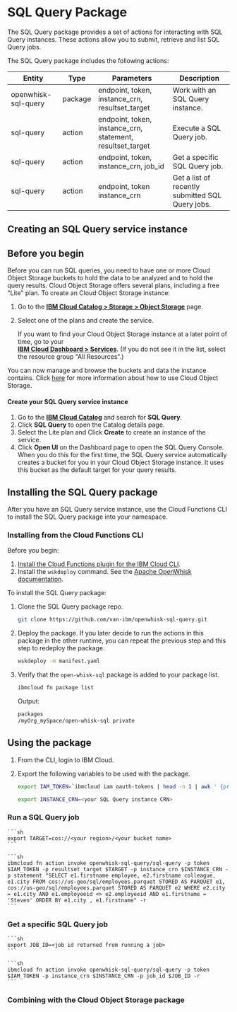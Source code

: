 # SQL Query Package

The SQL Query package provides a set of actions for interacting with SQL Query instances. These actions allow you to submit, retrieve and list SQL Query jobs.

The SQL Query package includes the following actions:

| Entity              | Type    | Parameters                                              | Description                                      |
|---------------------|---------|---------------------------------------------------------|--------------------------------------------------|
| openwhisk-sql-query | package | endpoint, token, instance_crn, resultset_target        | Work with an SQL Query instance.                 |
| sql-query           | action  | endpoint, token, instance_crn, statement, resultset_target | Execute a SQL Query job.                         |
| sql-query           | action  | endpoint, token, instance_crn, job_id                     | Get a specific SQL Query job.                    |
| sql-query           | action  | endpoint, token instance_crn                            | Get a list of recently submitted SQL Query jobs. |

## Creating an SQL Query service instance

## Before you begin

Before you can run SQL queries, you need to have one or more Cloud Object Storage buckets to hold the data to be analyzed and to hold the query results.
Cloud Object Storage offers several plans, including a free "Lite" plan.
To create an Cloud Object Storage instance:
1. Go to the [**IBM Cloud Catalog > Storage > Object Storage**](https://console.bluemix.net/catalog/infrastructure/cloud-object-storage) page.
2. Select one of the plans and create the service.  

   If you want to find your Cloud Object Storage instance at a later point of time, go to your  
   [**IBM Cloud Dashboard > Services**](https://console.bluemix.net/dashboard/apps). 
(If you do not see it in the list, select the resource group "All Resources".)

You can now manage and browse the buckets and data the instance contains. 
Click [here](https://console.bluemix.net/docs/services/cloud-object-storage/getting-started.html#getting-started-console) 
for more information about how to use Cloud Object Storage.

#### Create your SQL Query service instance

1. Go to the [**IBM Cloud Catalog**](https://console.bluemix.net/catalog) and search for **SQL Query**.
2. Click **SQL Query** to open the Catalog details page.
3. Select the Lite plan and Click **Create** to create an instance of the service.
4. Click **Open UI** on the Dashboard page to open the SQL Query Console.
When you do this for the first time, the SQL Query service automatically creates a bucket for you in your Cloud Object Storage instance.
It uses this bucket as the default target for your query results.

## Installing the SQL Query package

After you have an SQL Query service instance, use the Cloud Functions CLI to install the SQL Query package into your namespace.

### Installing from the Cloud Functions CLI

Before you begin:
1. [Install the Cloud Functions plugin for the IBM Cloud CLI](bluemix_cli.html#cloudfunctions_cli).
2. Install the `wskdeploy` command. See the [Apache OpenWhisk documentation](https://github.com/apache/incubator-openwhisk-wskdeploy#building-the-project).

To install the SQL Query package:

1. Clone the SQL Query package repo.
    ```sh
    git clone https://github.com/van-ibm/openwhisk-sql-query.git
    ```

2. Deploy the package. If you later decide to run the actions in this package in the other runtime, you can repeat the previous step and this step to redeploy the package.
    ```sh
    wskdeploy -m manifest.yaml
    ```

3. Verify that the `open-whisk-sql` package is added to your package list.
    ```sh
    ibmcloud fn package list
    ```

    Output:
    ```sh
    packages
    /myOrg_mySpace/open-whisk-sql private
    ```

## Using the package

1. From the CLI, login to IBM Cloud.
2. Export the following variables to be used with the package.

    ```sh
    export IAM_TOKEN=`ibmcloud iam oauth-tokens | head -n 1 | awk ' {print $4} '`
    ```

    ```sh
    export INSTANCE_CRN=<your SQL Query instance CRN>
    ```

### Run a SQL Query job

    ```sh
    export TARGET=cos://<your region>/<your bucket name>
    ```
  
    ```sh
    ibmcloud fn action invoke openwhisk-sql-query/sql-query -p token $IAM_TOKEN -p resultset_target $TARGET -p instance_crn $INSTANCE_CRN -p statement "SELECT e1.firstname employee, e2.firstname colleague, e1.city FROM cos://us-geo/sql/employees.parquet STORED AS PARQUET e1, cos://us-geo/sql/employees.parquet STORED AS PARQUET e2 WHERE e2.city = e1.city AND e1.employeeid <> e2.employeeid AND e1.firstname = 'Steven' ORDER BY e1.city , e1.firstname" -r
    ```

### Get a specific SQL Query job

    ```sh
    export JOB_ID=<job id returned from running a job>
    ```

    ```sh
    ibmcloud fn action invoke openwhisk-sql-query/sql-query -p token $IAM_TOKEN -p instance_crn $INSTANCE_CRN -p job_id $JOB_ID -r
    ```

### Combining with the Cloud Object Storage package

